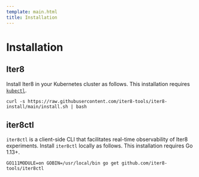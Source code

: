 ```yaml
---
template: main.html
title: Installation
---
```


# Installation

## Iter8

Install Iter8 in your Kubernetes cluster as follows. This installation requires [`kubectl`](https://kubernetes.io/docs/tasks/tools/install-kubectl/).

```shell
curl -s https://raw.githubusercontent.com/iter8-tools/iter8-install/main/install.sh | bash
```

## iter8ctl
`iter8ctl` is a client-side CLI that facilitates real-time observability of Iter8 experiments. Install `iter8ctl` locally as follows. This installation requires Go 1.13+.

```shell
GO111MODULE=on GOBIN=/usr/local/bin go get github.com/iter8-tools/iter8ctl
```